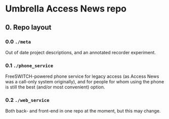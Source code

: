 # Umbrella Access News repo

## 0. Repo layout

### 0.0 `./meta`

Out of date project descriptions, and an annotated recorder experiment.

### 0.1 `./phone_service`

FreeSWITCH-powered phone service for legacy access (as Access News was a call-only system originally), and for people for whom using the phone is still the best (and/or most convenient) option.

### 0.2 `./web_service`

Both back- and front-end in one repo at the moment, but this may change.
